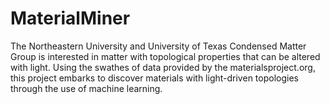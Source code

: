 # MaterialMiner

The Northeastern University and University of Texas Condensed Matter Group is interested in matter with topological properties that can be altered with light. Using the swathes of data provided by the materialsproject.org, this project embarks to discover materials with light-driven topologies through the use of machine learning.


<a href="visualizer.png">
<a href="periodic.png">
